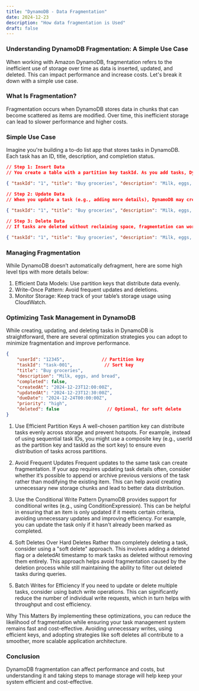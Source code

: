```yaml
---
title: "DynamoDB - Data Fragmentation"
date: 2024-12-23
description: "How data fragmentation is Used"
draft: false
---
```


### Understanding DynamoDB Fragmentation: A Simple Use Case
When working with Amazon DynamoDB, fragmentation refers to the inefficient use of storage over time as data is inserted, updated, and deleted. This can impact performance and increase costs. Let's break it down with a simple use case.

### What Is Fragmentation?
Fragmentation occurs when DynamoDB stores data in chunks that can become scattered as items are modified. Over time, this inefficient storage can lead to slower performance and higher costs.

### Simple Use Case
Imagine you're building a to-do list app that stores tasks in DynamoDB. Each task has an ID, title, description, and completion status.

```json
// Step 1: Insert Data
// You create a table with a partition key taskId. As you add tasks, DynamoDB allocates storage efficiently.

{ "taskId": "1", "title": "Buy groceries", "description": "Milk, eggs, and bread", "completed": false }

// Step 2: Update Data
// When you update a task (e.g., adding more details), DynamoDB may create a new chunk of storage, leaving the old chunk behind.

{ "taskId": "1", "title": "Buy groceries", "description": "Milk, eggs, bread, and butter", "completed": false }
 
// Step 3: Delete Data
// If tasks are deleted without reclaiming space, fragmentation can worsen, as deleted data might leave unused space behind.

{ "taskId": "1", "title": "Buy groceries", "description": "Milk, eggs, and bread", "completed": true }
```

### Managing Fragmentation
While DynamoDB doesn’t automatically defragment, here are some high level tips with more details below:

1. Efficient Data Models: Use partition keys that distribute data evenly.
2. Write-Once Pattern: Avoid frequent updates and deletions.
3. Monitor Storage: Keep track of your table’s storage usage using CloudWatch.

### Optimizing Task Management in DynamoDB
While creating, updating, and deleting tasks in DynamoDB is straightforward, there are several optimization strategies you can adopt to minimize fragmentation and improve performance.

```json
{
    "userId": "12345",              // Partition key
    "taskId": "task-001",            // Sort key
    "title": "Buy groceries",
    "description": "Milk, eggs, and bread",
    "completed": false,
    "createdAt": "2024-12-23T12:00:00Z",
    "updatedAt": "2024-12-23T12:30:00Z",
    "dueDate": "2024-12-24T00:00:00Z",
    "priority": "high",
    "deleted": false                  // Optional, for soft delete
}
```

1. Use Efficient Partition Keys
A well-chosen partition key can distribute tasks evenly across storage and prevent hotspots. For example, instead of using sequential task IDs, you might use a composite key (e.g., userId as the partition key and taskId as the sort key) to ensure even distribution of tasks across partitions.

2. Avoid Frequent Updates
Frequent updates to the same task can create fragmentation. If your app requires updating task details often, consider whether it’s possible to append or archive previous versions of the task rather than modifying the existing item. This can help avoid creating unnecessary new storage chunks and lead to better data distribution.

3. Use the Conditional Write Pattern
DynamoDB provides support for conditional writes (e.g., using ConditionExpression). This can be helpful in ensuring that an item is only updated if it meets certain criteria, avoiding unnecessary updates and improving efficiency. For example, you can update the task only if it hasn't already been marked as completed.

4. Soft Deletes Over Hard Deletes
Rather than completely deleting a task, consider using a "soft delete" approach. This involves adding a deleted flag or a deletedAt timestamp to mark tasks as deleted without removing them entirely. This approach helps avoid fragmentation caused by the deletion process while still maintaining the ability to filter out deleted tasks during queries.

5. Batch Writes for Efficiency
If you need to update or delete multiple tasks, consider using batch write operations. This can significantly reduce the number of individual write requests, which in turn helps with throughput and cost efficiency.

Why This Matters
By implementing these optimizations, you can reduce the likelihood of fragmentation while ensuring your task management system remains fast and cost-effective. Avoiding unnecessary writes, using efficient keys, and adopting strategies like soft deletes all contribute to a smoother, more scalable application architecture.

### Conclusion
DynamoDB fragmentation can affect performance and costs, but understanding it and taking steps to manage storage will help keep your system efficient and cost-effective.